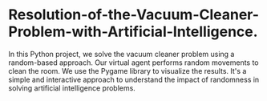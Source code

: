 # Resolution-of-the-Vacuum-Cleaner-Problem-with-Artificial-Intelligence.
In this Python project, we solve the vacuum cleaner problem using a random-based approach. Our virtual agent performs random movements to clean the room. We use the Pygame library to visualize the results. It's a simple and interactive approach to understand the impact of randomness in solving artificial intelligence problems.

